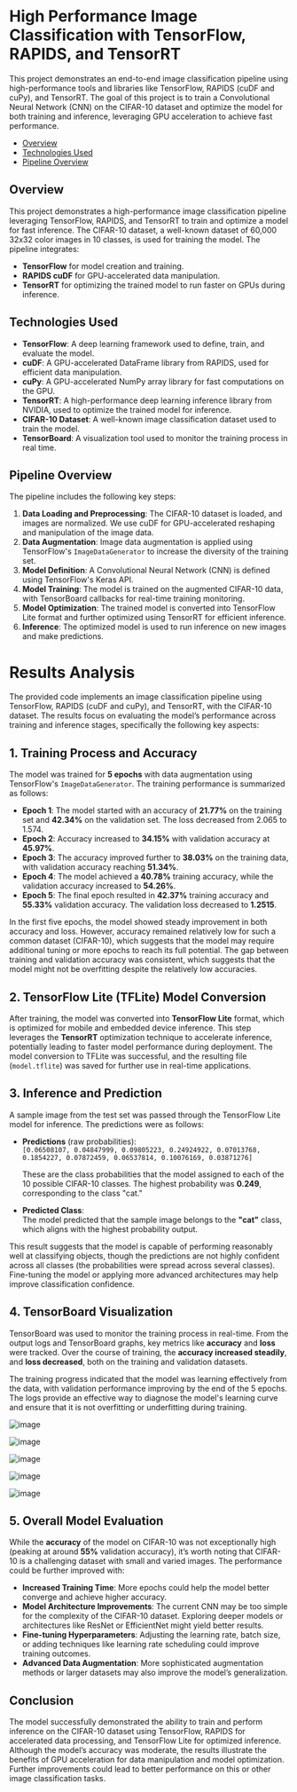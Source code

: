 # High Performance Image Classification with TensorFlow, RAPIDS, and TensorRT

This project demonstrates an end-to-end image classification pipeline using high-performance tools and libraries like TensorFlow, RAPIDS (cuDF and cuPy), and TensorRT. The goal of this project is to train a Convolutional Neural Network (CNN) on the CIFAR-10 dataset and optimize the model for both training and inference, leveraging GPU acceleration to achieve fast performance.

- [Overview](#overview)
- [Technologies Used](#technologies-used)
- [Pipeline Overview](#pipeline-overview)

## Overview

This project demonstrates a high-performance image classification pipeline leveraging TensorFlow, RAPIDS, and TensorRT to train and optimize a model for fast inference. The CIFAR-10 dataset, a well-known dataset of 60,000 32x32 color images in 10 classes, is used for training the model. The pipeline integrates:
- **TensorFlow** for model creation and training.
- **RAPIDS cuDF** for GPU-accelerated data manipulation.
- **TensorRT** for optimizing the trained model to run faster on GPUs during inference.

## Technologies Used
- **TensorFlow**: A deep learning framework used to define, train, and evaluate the model.
- **cuDF**: A GPU-accelerated DataFrame library from RAPIDS, used for efficient data manipulation.
- **cuPy**: A GPU-accelerated NumPy array library for fast computations on the GPU.
- **TensorRT**: A high-performance deep learning inference library from NVIDIA, used to optimize the trained model for inference.
- **CIFAR-10 Dataset**: A well-known image classification dataset used to train the model.
- **TensorBoard**: A visualization tool used to monitor the training process in real time.

## Pipeline Overview
The pipeline includes the following key steps:
1. **Data Loading and Preprocessing**: The CIFAR-10 dataset is loaded, and images are normalized. We use cuDF for GPU-accelerated reshaping and manipulation of the image data.
2. **Data Augmentation**: Image data augmentation is applied using TensorFlow's `ImageDataGenerator` to increase the diversity of the training set.
3. **Model Definition**: A Convolutional Neural Network (CNN) is defined using TensorFlow's Keras API.
4. **Model Training**: The model is trained on the augmented CIFAR-10 data, with TensorBoard callbacks for real-time training monitoring.
5. **Model Optimization**: The trained model is converted into TensorFlow Lite format and further optimized using TensorRT for efficient inference.
6. **Inference**: The optimized model is used to run inference on new images and make predictions.


# Results Analysis

The provided code implements an image classification pipeline using TensorFlow, RAPIDS (cuDF and cuPy), and TensorRT, with the CIFAR-10 dataset. The results focus on evaluating the model’s performance across training and inference stages, specifically the following key aspects:

## 1. Training Process and Accuracy

The model was trained for **5 epochs** with data augmentation using TensorFlow's `ImageDataGenerator`. The training performance is summarized as follows:

- **Epoch 1**: The model started with an accuracy of **21.77%** on the training set and **42.34%** on the validation set. The loss decreased from 2.065 to 1.574.
- **Epoch 2**: Accuracy increased to **34.15%** with validation accuracy at **45.97%**.
- **Epoch 3**: The accuracy improved further to **38.03%** on the training data, with validation accuracy reaching **51.34%**.
- **Epoch 4**: The model achieved a **40.78%** training accuracy, while the validation accuracy increased to **54.26%**.
- **Epoch 5**: The final epoch resulted in **42.37%** training accuracy and **55.33%** validation accuracy. The validation loss decreased to **1.2515**.

In the first five epochs, the model showed steady improvement in both accuracy and loss. However, accuracy remained relatively low for such a common dataset (CIFAR-10), which suggests that the model may require additional tuning or more epochs to reach its full potential. The gap between training and validation accuracy was consistent, which suggests that the model might not be overfitting despite the relatively low accuracies.

## 2. TensorFlow Lite (TFLite) Model Conversion

After training, the model was converted into **TensorFlow Lite** format, which is optimized for mobile and embedded device inference. This step leverages the **TensorRT** optimization technique to accelerate inference, potentially leading to faster model performance during deployment. The model conversion to TFLite was successful, and the resulting file (`model.tflite`) was saved for further use in real-time applications.

## 3. Inference and Prediction

A sample image from the test set was passed through the TensorFlow Lite model for inference. The predictions were as follows:

- **Predictions** (raw probabilities):  
  `[0.06508107, 0.04847999, 0.09805223, 0.24924922, 0.07013768, 0.1854227, 0.07872459, 0.06537814, 0.10076169, 0.03871276]`
  
  These are the class probabilities that the model assigned to each of the 10 possible CIFAR-10 classes. The highest probability was **0.249**, corresponding to the class "cat."

- **Predicted Class**:  
  The model predicted that the sample image belongs to the **"cat"** class, which aligns with the highest probability output.

This result suggests that the model is capable of performing reasonably well at classifying objects, though the predictions are not highly confident across all classes (the probabilities were spread across several classes). Fine-tuning the model or applying more advanced architectures may help improve classification confidence.

## 4. TensorBoard Visualization

TensorBoard was used to monitor the training process in real-time. From the output logs and TensorBoard graphs, key metrics like **accuracy** and **loss** were tracked. Over the course of training, the **accuracy increased steadily**, and **loss decreased**, both on the training and validation datasets.

The training progress indicated that the model was learning effectively from the data, with validation performance improving by the end of the 5 epochs. The logs provide an effective way to diagnose the model's learning curve and ensure that it is not overfitting or underfitting during training.

![image](https://github.com/user-attachments/assets/d26cc992-8726-4d98-b34e-85363685571a)

![image](https://github.com/user-attachments/assets/535bc883-c5b3-458f-ac48-3c27f487ee7c)

![image](https://github.com/user-attachments/assets/73f303c0-aac6-4bf1-8457-24478b099f9f)

![image](https://github.com/user-attachments/assets/10c0bc44-3455-446a-8f7c-62b653d9be56)

![image](https://github.com/user-attachments/assets/1b1cc301-3365-4be7-9f17-1aed26f0802e)

## 5. Overall Model Evaluation

While the **accuracy** of the model on CIFAR-10 was not exceptionally high (peaking at around **55%** validation accuracy), it’s worth noting that CIFAR-10 is a challenging dataset with small and varied images. The performance could be further improved with:

- **Increased Training Time**: More epochs could help the model better converge and achieve higher accuracy.
- **Model Architecture Improvements**: The current CNN may be too simple for the complexity of the CIFAR-10 dataset. Exploring deeper models or architectures like ResNet or EfficientNet might yield better results.
- **Fine-tuning Hyperparameters**: Adjusting the learning rate, batch size, or adding techniques like learning rate scheduling could improve training outcomes.
- **Advanced Data Augmentation**: More sophisticated augmentation methods or larger datasets may also improve the model’s generalization.

## Conclusion

The model successfully demonstrated the ability to train and perform inference on the CIFAR-10 dataset using TensorFlow, RAPIDS for accelerated data processing, and TensorFlow Lite for optimized inference. Although the model’s accuracy was moderate, the results illustrate the benefits of GPU acceleration for data manipulation and model optimization. Further improvements could lead to better performance on this or other image classification tasks.
